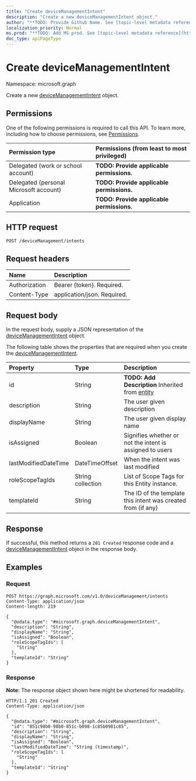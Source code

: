 ```yaml
---
title: "Create deviceManagementIntent"
description: "Create a new deviceManagementIntent object."
author: "**TODO: Provide Github Name. See [topic-level metadata reference](https://msgo.azurewebsites.net/add/document/guidelines/metadata.html#topic-level-metadata)**"
localization_priority: Normal
ms.prod: "**TODO: Add MS prod. See [topic-level metadata reference](https://msgo.azurewebsites.net/add/document/guidelines/metadata.html#topic-level-metadata)**"
doc_type: apiPageType
---
```


# Create deviceManagementIntent
Namespace: microsoft.graph



Create a new [deviceManagementIntent](../resources/devicemanagementintent.md) object.

## Permissions
One of the following permissions is required to call this API. To learn more, including how to choose permissions, see [Permissions](/graph/permissions-reference).

|Permission type|Permissions (from least to most privileged)|
|:---|:---|
|Delegated (work or school account)|**TODO: Provide applicable permissions.**|
|Delegated (personal Microsoft account)|**TODO: Provide applicable permissions.**|
|Application|**TODO: Provide applicable permissions.**|

## HTTP request

<!-- {
  "blockType": "ignored"
}
-->
``` http
POST /deviceManagement/intents
```

## Request headers
|Name|Description|
|:---|:---|
|Authorization|Bearer {token}. Required.|
|Content-Type|application/json. Required.|

## Request body
In the request body, supply a JSON representation of the [deviceManagementIntent](../resources/devicemanagementintent.md) object.

The following table shows the properties that are required when you create the [deviceManagementIntent](../resources/devicemanagementintent.md).

|Property|Type|Description|
|:---|:---|:---|
|id|String|**TODO: Add Description** Inherited from [entity](../resources/entity.md)|
|description|String|The user given description|
|displayName|String|The user given display name|
|isAssigned|Boolean|Signifies whether or not the intent is assigned to users|
|lastModifiedDateTime|DateTimeOffset|When the intent was last modified|
|roleScopeTagIds|String collection|List of Scope Tags for this Entity instance.|
|templateId|String|The ID of the template this intent was created from (if any)|



## Response

If successful, this method returns a `201 Created` response code and a [deviceManagementIntent](../resources/devicemanagementintent.md) object in the response body.

## Examples

### Request
<!-- {
  "blockType": "request",
  "name": "create_devicemanagementintent_from_"
}
-->
``` http
POST https://graph.microsoft.com/v1.0/deviceManagement/intents
Content-Type: application/json
Content-length: 219

{
  "@odata.type": "#microsoft.graph.deviceManagementIntent",
  "description": "String",
  "displayName": "String",
  "isAssigned": "Boolean",
  "roleScopeTagIds": [
    "String"
  ],
  "templateId": "String"
}
```


### Response
**Note:** The response object shown here might be shortened for readability.
<!-- {
  "blockType": "response",
  "truncated": true,
  "@odata.type": "microsoft.graph.deviceManagementIntent"
}
-->
``` http
HTTP/1.1 201 Created
Content-Type: application/json

{
  "@odata.type": "#microsoft.graph.deviceManagementIntent",
  "id": "851c98b0-98b0-851c-b098-1c85b0981c85",
  "description": "String",
  "displayName": "String",
  "isAssigned": "Boolean",
  "lastModifiedDateTime": "String (timestamp)",
  "roleScopeTagIds": [
    "String"
  ],
  "templateId": "String"
}
```

